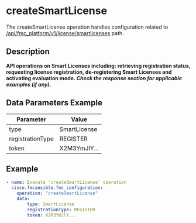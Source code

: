 # createSmartLicense

The createSmartLicense operation handles configuration related to [/api/fmc_platform/v1/license/smartlicenses](/paths//api/fmc_platform/v1/license/smartlicenses.md) path.&nbsp;
## Description
**API operations on Smart Licenses including: retrieving registration status, requesting license registration, de-registering Smart Licenses and activating evaluation mode.  _Check the response section for applicable examples (if any)._**

## Data Parameters Example
| Parameter | Value |
| --------- | -------- |
| type | SmartLicense |
| registrationType | REGISTER |
| token | X2M3YmJlY... |

## Example
```yaml
- name: Execute 'createSmartLicense' operation
  cisco.fmcansible.fmc_configuration:
    operation: "createSmartLicense"
    data:
        type: SmartLicense
        registrationType: REGISTER
        token: X2M3YmJlY...

```